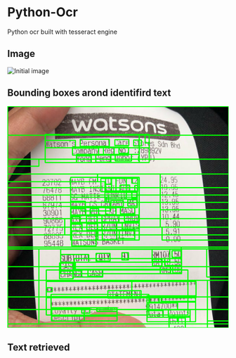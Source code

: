 # Python-Ocr
Python ocr built with tesseract engine

## Image 
![Initial image]()

## Bounding boxes arond identifird text
![After image](https://github.com/King-04/Python-Ocr/blob/main/img_screenshot_04.12.2021.png?raw=true)

## Text retrieved
```

```
